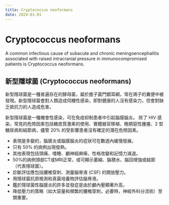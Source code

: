 ```yaml
---
title: Cryptococcus neoformans
date: 2024-01-01
---
```

# Cryptococcus neoformans

A common infectious cause of subacute and chronic meningoencephalitis associated with raised intracranial pressure in immunocompromised patients is Cryptococcus neoformans.

## 新型隱球菌 (Cryptococcus neoformans)

新型隱球菌是一種普遍存在的酵母菌，屬於擔子菌門銀耳綱，常在鴿子的糞便中被發現。新型隱球菌會對人類造成伺機性感染，即對健康的人沒有感染力，但會對缺乏抵抗力的人造成危害。

新型隱球菌是一種機會性感染，可在免疫抑制患者中引起腦膜腦炎。
除了 HIV 感染，常見的危險因素包括糖皮質激素的使用、實體器官移植、晚期惡性腫瘤、2 型糖尿病和結節病，儘管 20% 的受影響患者沒有確定的潛在危險因素。

* 表現是多變的，腦膜炎或腦膜腦炎的症狀可在數週內緩慢發展。
* 只有 50% 的病例出現發熱。
* 其他表現包括頭痛、嗜睡、顱神經麻痺、性格改變和記憶力減退。
* 50%的病例頭部CT或MRI正常，或可顯示萎縮、腦積水、腦回增強或結節（代表隱球菌）。
* 診斷評估應包括腰椎穿刺、測量腦脊液 (CSF) 的開放壓力。
* 用隱球菌抗原檢測和真菌培養物評估腦脊液。
* 鑑於隱球菌性腦膜炎的許多並發症是由於顱內壓顯著升高，
* 降低壓力的策略（如大容量和頻繁的腰椎穿刺，必要時，神經外科分流術）至關重要。
